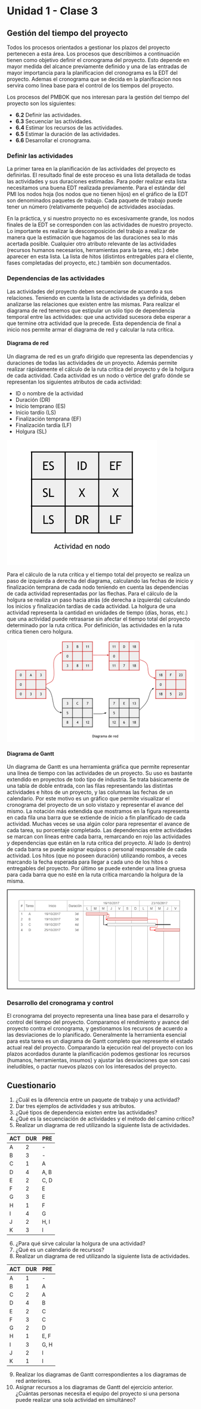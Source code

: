 # Unidad 1 - Clase 3

## Gestión del tiempo del proyecto

Todos los procesos orientados a gestionar los plazos del proyecto pertenecen a esta área. Los procesos que describimos a continuación tienen como objetivo definir el cronograma del proyecto. Esto depende en mayor medida del alcance previamente definido y una de las entradas de mayor importancia para la planificacion del cronograma es la EDT del proyecto. Ademas el cronograma que se decida en la planificacion nos servira como linea base para el control de los tiempos del proyecto.

Los procesos del PMBOK que nos interesan para la gestión del tiempo del proyecto son los siguientes:
* **6.2** Definir las actividades.
* **6.3** Secuenciar las actividades.
* **6.4** Estimar los recursos de las actividades.
* **6.5** Estimar la duración de las actividades.
* **6.6** Desarrollar el cronograma.

### Definir las actividades

La primer tarea en la planificación de las actividades del proyecto es definirlas. El resultado final de este proceso es una lista detallada de todas las actividades y sus duraciones estimadas. Para poder realizar esta lista necesitamos una buena EDT realizada previamente. Para el estándar del PMI los nodos hoja (los nodos que no tienen hijos) en el gráfico de la EDT son denominados paquetes de trabajo. Cada paquete de trabajo puede tener un número (relativamente pequeño) de actividades asociadas.

En la práctica, y si nuestro proyecto no es excesivamente grande, los nodos finales de la EDT se corresponden con las actividades de nuestro proyecto. Lo importante es realizar la descomposición del trabajo a realizar de manera que la estimación que hagamos de las duraciones sea lo más acertada posible. Cualquier otro atributo relevante de las actividades (recursos humanos necesarios, herramientas para la tarea, etc.) debe aparecer en esta lista. La lista de hitos (distintos entregables para el cliente, fases completadas del proyecto, etc.) también son documentados.

### Dependencias de las actividades

Las actividades del proyecto deben secuenciarse de acuerdo a sus relaciones. Teniendo en cuenta la lista de actividades ya definida, deben analizarse las relaciones que existen entre las mismas. Para realizar el diagrama de red tenemos que estipular un sólo tipo de dependencia temporal entre las actividades: que una actividad sucesora deba esperar a que termine otra actividad que la precede. Esta dependencia de final a inicio nos permite armar el diagrama de red y calcular la ruta crítica.

#### Diagrama de red

Un diagrama de red es un grafo dirigido que representa las dependencias y duraciones de todas las actividades de un proyecto. Además permite realizar rápidamente el cálculo de la ruta crítica del proyecto y de la holgura de cada actividad. Cada actividad es un nodo o vértice del grafo dónde se representan los siguientes atributos de cada actividad:

* ID o nombre de la actividad
* Duración (DR)
* Inicio temprano (ES)
* Inicio tardío (LS)
* Finalización temprana (EF)
* Finalización tardía (LF)
* Holgura (SL)

![Nodo de un diagrama de red con la leyenda de cada celda (las X no se usan)](img/aon.png)    

Para el cálculo de la ruta crítica y el tiempo total del proyecto se realiza un paso de izquierda a derecha del diagrama, calculando las fechas de inicio y finalización temprana de cada nodo teniendo en cuenta las dependencias de cada actividad representadas por las flechas. Para el cálculo de la holgura se realiza un paso hacia atrás (de derecha a izquierda) calculando los inicios y finalización tardías de cada actividad. La holgura de una actividad representa la cantidad en unidades de tiempo (días, horas, etc.) que una actividad puede retrasarse sin afectar el tiempo total del proyecto determinado por la ruta crítica. Por definición, las actividades en la ruta crítica tienen cero holgura.

![Un diagrama de red con seis actividades](img/diag_red.png)    

#### Diagrama de Gantt

Un diagrama de Gantt es una herramienta gráfica que permite representar una línea de tiempo con las actividades de un proyecto. Su uso es bastante extendido en proyectos de todo tipo de industria. Se trata básicamente de una tabla de doble entrada, con las filas representando las distintas actividades e hitos de un proyecto, y las columnas las fechas de un calendario. Por este motivo es un gráfico que permite visualizar el cronograma del proyecto de un solo vistazo y representar el avance del mismo. La notación más extendida que mostramos en la figura representa en cada fila una barra que se extiende de inicio a fin planificado de cada actividad. Muchas veces se usa algún color para representar el avance de cada tarea, su porcentaje completado. Las dependencias entre actividades se marcan con líneas entre cada barra, remarcando en rojo las actividades y dependencias que están en la ruta crítica del proyecto. Al lado (o dentro) de cada barra se puede asignar equipos o personal responsable de cada actividad. Los hitos (que no poseen duración) utilizando rombos, a veces marcando la fecha esperada para llegar a cada uno de los hitos o entregables del proyecto. Por último se puede extender una línea gruesa para cada barra que no esté en la ruta crítica marcando la holgura de la misma.

![Diagrama de Gantt](img/gantt.png)

### Desarrollo del cronograma y control

El cronograma del proyecto representa una línea base para el desarrollo y control del tiempo del proyecto. Comparamos el rendimiento y avance del proyecto contra el cronograma, y gestionamos los recursos de acuerdo a las desviaciones de lo planificado. Generalmente la herramienta esencial para esta tarea es un diagrama de Gantt completo que represente el estado actual real del proyecto. Comparando la ejecución real del proyecto con los plazos acordados durante la planificación podemos gestionar los recursos (humanos, herramientas, insumos) y ajustar las desviaciones que son casi ineludibles, o pactar nuevos plazos con los interesados del proyecto.

## Cuestionario

1. ¿Cuál es la diferencia entre un paquete de trabajo y una actividad?
2. Dar tres ejemplos de actividades y sus atributos.
3. ¿Qué tipos de dependencia existen entre las actividades?
4. ¿Qué es la secuenciación de actividades y el método del camino crítico?
5. Realizar un diagrama de red utilizando la siguiente lista de actividades.

ACT|DUR|PRE
---|---|---
A|2|-
B|3|-
C|1|A
D|4|A, B
E|2|C, D
F|2|E
G|3|E
H|1|F
I|4|G
J|2|H, I
K|3|I


6. ¿Para qué sirve calcular la holgura de una actividad?
7. ¿Qué es un calendario de recursos?
8. Realizar un diagrama de red utilizando la siguiente lista de actividades.

ACT|DUR|PRE
---|---|---
A|1|-
B|1|A
C|2|A
D|4|B
E|2|C
F|3|C
G|2|D
H|1|E, F
I|3|G, H
J|2|I
K|1|I

9. Realizar los diagramas de Gantt correspondientes a los diagramas de red anteriores.
10. Asignar recursos a los diagramas de Gantt del ejercicio anterior. ¿Cuántas
personas necesita el equipo del proyecto si una persona puede realizar una sola actividad
en simultáneo?
